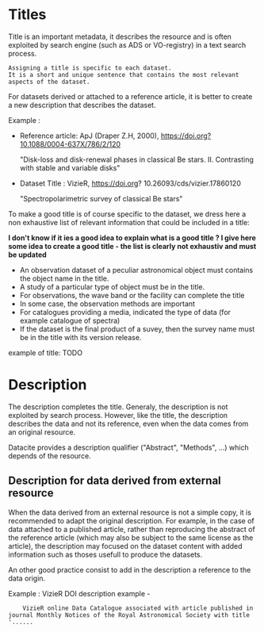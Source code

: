 # Titles
Title is an important metadata, it describes the resource and is often exploited by search engine (such as ADS or VO-registry) in a text search process.

```
Assigning a title is specific to each dataset. 
It is a short and unique sentence that contains the most relevant aspects of the dataset.
```


For datasets derived or attached to a reference article, it is better to create a new description  that describes the dataset.

Example :
- Reference article:  ApJ (Draper Z.H, 2000), https://doi.org?10.1088/0004-637X/786/2/120

    "Disk-loss and disk-renewal phases in classical Be stars. II. Contrasting with stable and variable disks"
- Dataset Title : VizieR, https://doi.org? 10.26093/cds/vizier.17860120

    "Spectropolarimetric survey of classical Be stars"


To make a good title is of course specific to the dataset, we dress here a non exhaustive list of relevant information that could be included in a title:

**I don't know if it ies a good idea to explain what is a good title ? 
I give here some idea to create a good title - the list is clearly not exhaustiv and must be updated**
- An observation dataset of a peculiar astronomical object must contains the object name in the title.
- A study of a particular type of object must be in the title. 
- For observations, the wave band or the facility can complete the title
- In some case, the observation methods are important
- For catalogues providing a media, indicated the type of data (for example catalogue of spectra)
- If the dataset is the final product of a suvey, then the survey name must be in the title with its version release.


example of title: TODO

# Description

The description completes the title. Generaly, the description is not exploited by search process.
However, like the title, the description describes the data and not its reference, even when the data comes from an original resource. 

Datacite provides a description qualifier ("Abstract", "Methods", ...) which depends of the resource.

## Description for data derived from external resource

When the data derived from an external resource is not a simple copy, it is recommended to adapt the original description.
For example, in the case of data attached to a published article, rather than reproducing the abstract of the reference article (which may also be subject to the same license as the article), the description may focused on the dataset content with added information such as thoses usefull to produce the datasets.

An other good practice consist to add in the description a reference to the data origin.

Example : VizieR DOI description example -

        VizieR online Data Catalogue associated with article published in journal Monthly Notices of the Royal Astronomical Society with title '......
